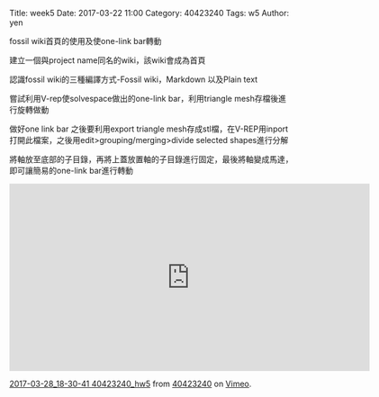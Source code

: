 Title: week5
Date: 2017-03-22 11:00
Category: 40423240
Tags: w5
Author: yen

fossil wiki首頁的使用及使one-link bar轉動
<!-- PELICAN_END_SUMMARY -->

<p>建立一個與project name同名的wiki，該wiki會成為首頁</p>
<p>認識fossil wiki的三種編譯方式-Fossil wiki，Markdown 以及Plain text</p>
<p>嘗試利用V-rep使solvespace做出的one-link bar，利用triangle mesh存檔後進行旋轉做動</p>
<p>做好one link bar 之後要利用export triangle mesh存成stl檔，在V-REP用inport打開此檔案，之後用edit>grouping/merging>divide selected shapes進行分解</p>

<p>將軸放至底部的子目錄，再將上蓋放置軸的子目錄進行固定，最後將軸變成馬達，即可讓簡易的one-link bar進行轉動</p>

<iframe src="https://player.vimeo.com/video/210402905" width="640" height="333" frameborder="0" webkitallowfullscreen mozallowfullscreen allowfullscreen></iframe>
<p><a href="https://vimeo.com/210402905">2017-03-28_18-30-41 40423240_hw5</a> from <a href="https://vimeo.com/user45523667">40423240</a> on <a href="https://vimeo.com">Vimeo</a>.</p>